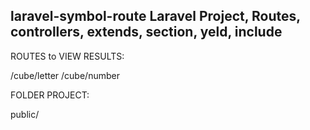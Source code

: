 laravel-symbol-route
Laravel Project, Routes, controllers, extends, section, yeld, include
---------------------------------------------------------------------
ROUTES to VIEW RESULTS:

/cube/letter
/cube/number

FOLDER PROJECT:

public/
